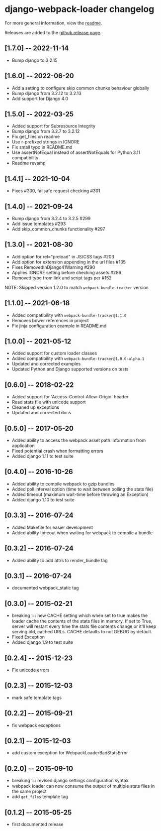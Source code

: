 # django-webpack-loader changelog

For more general information, view the [readme](README.md).

Releases are added to the
[github release page](https://github.com/ezhome/django-webpack-loader/releases).

## [1.7.0] -- 2022-11-14
- Bump django to 3.2.15

## [1.6.0] -- 2022-06-20
- Add a setting to configure skip common chunks behaviour globally
- Bump django from 3.2.12 to 3.2.13
- Add support for Django 4.0

## [1.5.0] -- 2022-03-25
- Added support for Subresource Integrity 
- Bump django from 3.2.7 to 3.2.12
- Fix get_files on readme 
- Use r-prefixed strings in IGNORE
- Fix small typo in README.md 
- Use assertNotEqual instead of assertNotEquals for Python 3.11 compatibility
- Readme revamp

## [1.4.1] -- 2021-10-04

- Fixes #300, failsafe request checking #301

## [1.4.0] -- 2021-09-24

- Bump django from 3.2.4 to 3.2.5 #299
- Add issue templates #293
- Add skip_common_chunks functionality #297

## [1.3.0] -- 2021-08-30

- Add option for rel="preload" in JS/CSS tags #203
- Add option for extension appending in the url files #135
- Fixes RemovedInDjango41Warning #290
- Applies IGNORE setting before checking assets #286
- Removed type from link and script tags per #152

NOTE: Skipped version 1.2.0 to match `webpack-bundle-tracker` version


## [1.1.0] -- 2021-06-18

- Added compatibility with `webpack-bundle-tracker@1.1.0`
- Removes bower references in project
- Fix jinja configuration example in README.md

## [1.0.0] -- 2021-05-12

- Added support for custom loader classes
- Added compatibility with `webpack-bundle-tracker@1.0.0-alpha.1`
- Updated and corrected examples
- Updated Python and Django supported versions on tests
## [0.6.0] -- 2018-02-22

- Added support for 'Access-Control-Allow-Origin' header
- Read stats file with unicode support
- Cleaned up exceptions
- Updated and corrected docs

## [0.5.0] -- 2017-05-20

- Added ability to access the webpack asset path information from application
- Fixed potential crash when formatting errors
- Added django 1.11 to test suite

## [0.4.0] -- 2016-10-26

- Added ability to compile webpack to gzip bundles
- Added poll interval option (time to wait between polling the stats file)
- Added timeout (maximum wait-time before throwing an Exception)
- Added django 1.10 to test suite

## [0.3.3] -- 2016-07-24

- Added Makefile for easier development
- Added ability timeout when waiting for webpack to compile a bundle

## [0.3.2] -- 2016-07-24

- Added ability to add attrs to render_bundle tag

## [0.3.1] -- 2016-07-24

- documented webpack_static tag

## [0.3.0] -- 2015-02-21

- breaking 💥: new CACHE setting which when set to true makes the loader cache the contents of the stats files in memory. If set to True, server will restart every time the stats file contents change or it'll keep serving old, cached URLs. CACHE defaults to not DEBUG by default.
- Fixed Exception
- Added django 1.9 to test suite

## [0.2.4] -- 2015-12-23

- Fix unicode errors

## [0.2.3] -- 2015-12-03

- mark safe template tags

## [0.2.2] -- 2015-09-21

- fix webpack exceptions

## [0.2.1] -- 2015-12-03

- add custom exception for WebpackLoaderBadStatsError

## [0.2.0] -- 2015-09-10

- breaking 💥: revised django settings configuration syntax
- webpack loader can now consume the output of multiple stats files in the same project
- add ``get_files`` template tag

## [0.1.2] -- 2015-05-25

- first documented release
